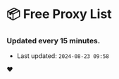 # :package: Free Proxy List
### Updated every 15 minutes.

- Last updated: `2024-08-23 09:58`

:heart:
